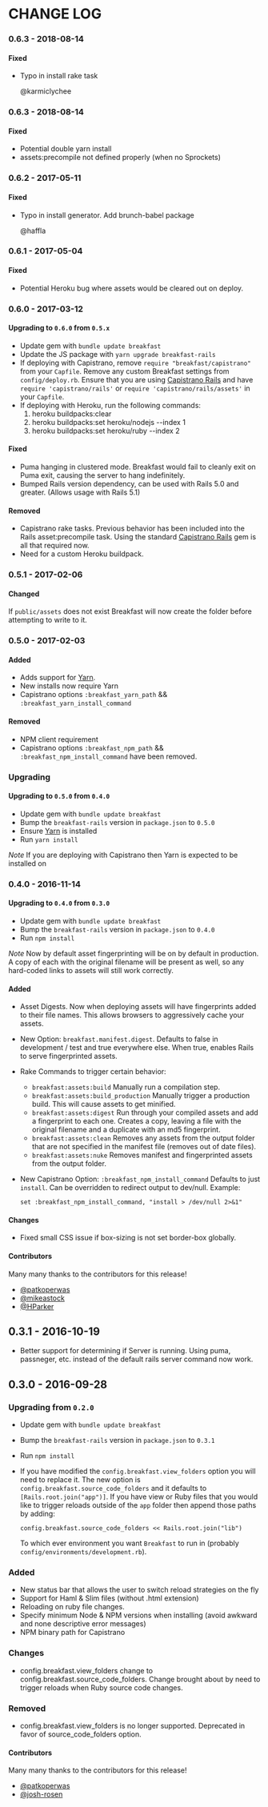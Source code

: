 # CHANGE LOG

### 0.6.3 - 2018-08-14

#### Fixed

- Typo in install rake task

  @karmiclychee

### 0.6.3 - 2018-08-14

#### Fixed

- Potential double yarn install
- assets:precompile not defined properly (when no Sprockets)

### 0.6.2 - 2017-05-11

#### Fixed

- Typo in install generator. Add brunch-babel package

  @haffla

### 0.6.1 - 2017-05-04

#### Fixed

- Potential Heroku bug where assets would be cleared out on deploy.

### 0.6.0 - 2017-03-12

#### Upgrading to `0.6.0` from `0.5.x`

- Update gem with `bundle update breakfast`
- Update the JS package with `yarn upgrade breakfast-rails`
- If deploying with Capistrano, remove `require "breakfast/capistrano"` from
  your `Capfile`. Remove any custom Breakfast settings from `config/deploy.rb`.
  Ensure that you are using [Capistrano Rails](https://github.com/capistrano/rails)
  and have `require 'capistrano/rails'` or `require 'capistrano/rails/assets'`
  in your `Capfile`.
- If deploying with Heroku, run the following commands:
  1.  heroku buildpacks:clear
  2.  heroku buildpacks:set heroku/nodejs --index 1
  3.  heroku buildpacks:set heroku/ruby --index 2

#### Fixed

- Puma hanging in clustered mode. Breakfast would fail to cleanly exit on Puma
  exit, causing the server to hang indefinitely.
- Bumped Rails version dependency, can be used with Rails 5.0 and greater.
  (Allows usage with Rails 5.1)

#### Removed

- Capistrano rake tasks. Previous behavior has been included into the Rails
  asset:precompile task. Using the standard [Capistrano Rails](https://github.com/capistrano/rails)
  gem is all that required now.
- Need for a custom Heroku buildpack.

### 0.5.1 - 2017-02-06

#### Changed

If `public/assets` does not exist Breakfast will now create the folder before
attempting to write to it.

### 0.5.0 - 2017-02-03

#### Added

- Adds support for [Yarn](https://yarnpkg.com/).
- New installs now require Yarn
- Capistrano options `:breakfast_yarn_path` && `:breakfast_yarn_install_command`

#### Removed

- NPM client requirement
- Capistrano options `:breakfast_npm_path` && `:breakfast_npm_install_command`
  have been removed.

### Upgrading

#### Upgrading to `0.5.0` from `0.4.0`

- Update gem with `bundle update breakfast`
- Bump the `breakfast-rails` version in `package.json` to `0.5.0`
- Ensure [Yarn](https://yarnpkg.com/docs/install) is installed
- Run `yarn install`

_Note_ If you are deploying with Capistrano then Yarn is expected to be
installed on

### 0.4.0 - 2016-11-14

#### Upgrading to `0.4.0` from `0.3.0`

- Update gem with `bundle update breakfast`
- Bump the `breakfast-rails` version in `package.json` to `0.4.0`
- Run `npm install`

_Note_ Now by default asset fingerprinting will be on by default in production.
A copy of each with the original filename will be present as well, so any
hard-coded links to assets will still work correctly.

#### Added

- Asset Digests. Now when deploying assets will have fingerprints added to their
  file names. This allows browsers to aggressively cache your assets.
- New Option: `breakfast.manifest.digest`. Defaults to false in development /
  test and true everywhere else. When true, enables Rails to serve fingerprinted
  assets.
- Rake Commands to trigger certain behavior:
  - `breakfast:assets:build`
    Manually run a compilation step.
  - `breakfast:assets:build_production`
    Manually trigger a production build. This will cause assets to get minified.
  - `breakfast:assets:digest`
    Run through your compiled assets and add a fingerprint to each one. Creates
    a copy, leaving a file with the original filename and a duplicate with an
    md5 fingerprint.
  - `breakfast:assets:clean`
    Removes any assets from the output folder that are not specified in the
    manifest file (removes out of date files).
  - `breakfast:assets:nuke`
    Removes manifest and fingerprinted assets from the output folder.
- New Capistrano Option: `:breakfast_npm_install_command`
  Defaults to just `install`. Can be overridden to redirect output to dev/null.
  Example:

  ```
  set :breakfast_npm_install_command, "install > /dev/null 2>&1"
  ```

#### Changes

- Fixed small CSS issue if box-sizing is not set border-box globally.

#### Contributors

Many many thanks to the contributors for this release!

- [@patkoperwas](https://github.com/patkoperwas)
- [@mikeastock](https://github.com/mikeastock)
- [@HParker](https://github.com/HParker)

## 0.3.1 - 2016-10-19

- Better support for determining if Server is running. Using puma, passneger,
  etc. instead of the default rails server command now work.

## 0.3.0 - 2016-09-28

### Upgrading from `0.2.0`

- Update gem with `bundle update breakfast`
- Bump the `breakfast-rails` version in `package.json` to `0.3.1`
- Run `npm install`
- If you have modified the `config.breakfast.view_folders` option you will need
  to replace it. The new option is `config.breakfast.source_code_folders` and it
  defaults to `[Rails.root.join("app")]`. If you have view or Ruby files that
  you would like to trigger reloads outside of the `app` folder then append
  those paths by adding:

  ```
  config.breakfast.source_code_folders << Rails.root.join("lib")
  ```

  To which ever environment you want `Breakfast` to run in
  (probably `config/environments/development.rb`).

### Added

- New status bar that allows the user to switch reload strategies on the fly
- Support for Haml & Slim files (without .html extension)
- Reloading on ruby file changes.
- Specify minimum Node & NPM versions when installing (avoid awkward and none
  descriptive error messages)
- NPM binary path for Capistrano

### Changes

- config.breakfast.view_folders change to config.breakfast.source_code_folders.
  Change brought about by need to trigger reloads when Ruby source code changes.

### Removed

- config.breakfast.view_folders is no longer supported. Deprecated in favor of
  source_code_folders option.

#### Contributors

Many many thanks to the contributors for this release!

- [@patkoperwas](https://github.com/patkoperwas)
- [@josh-rosen](https://github.com/Josh-Rosen)
